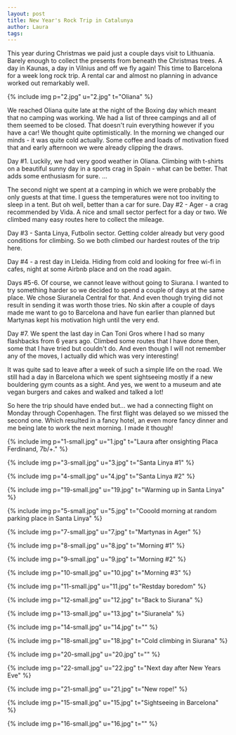 ```yaml
---
layout: post
title: New Year's Rock Trip in Catalunya
author: Laura
tags: 
---
```


This year during Christmas we paid just a couple days visit to Lithuania. Barely enough to collect the presents from beneath the Christmas trees. A day in Kaunas, a day in Vilnius and off we fly again! This time to Barcelona for a week long rock trip. A rental car and almost no planning in advance worked out remarkably well.

{% include img p="2.jpg" u="2.jpg" t="Oliana" %}
<!--break-->

We reached Oliana quite late at the night of the Boxing day which meant that no camping was working. We had a list of three campings and all of them seemed to be closed. That doesn't ruin everything however if you have a car! We thought quite optimistically. In the morning we changed our minds - it was quite cold actually. Some coffee and loads of motivation fixed that and early afternoon we were already clipping the draws.

Day #1. Luckily, we had very good weather in Oliana. Climbing with t-shirts  on a beautiful sunny day in a sports crag in Spain - what can be better. That adds some enthusiasm for sure. ...

The second night we spent at a camping in which we were probably the only guests at that time. I guess the temperatures were not too inviting to sleep in a tent. But oh well, better than a car for sure. Day #2 - Ager - a crag recommended by Vida. A nice and small sector perfect for a day or two. We climbed many easy routes here to collect the mileage.

Day #3 - Santa Linya, Futbolin sector. Getting colder already but very good conditions for climbing. So we both climbed our hardest routes of the trip here.

Day #4 - a rest day in Lleida. Hiding from cold and looking for free wi-fi in cafes, night at some Airbnb place and on the road again.

Days #5-6. Of course, we cannot leave without going to Siurana. I wanted to try something harder so we decided to spend a couple of days at the same place. We chose Siuranela Central for that. And even though trying did not result in sending it was worth those tries. No skin after a couple of days made me want to go to Barcelona and have fun earlier than planned but Martynas kept his motivation high until the very end.

Day #7. We spent the last day in Can Toni Gros where I had so many flashbacks from 6 years ago. Climbed some routes that I have done then, some that I have tried but couldn't do. And even though I will not remember any of the moves, I actually did which was very interesting!

It was quite sad to leave after a week of such a simple life on the road. We still had a day in Barcelona which we spent sightseeing mostly if a new bouldering gym counts as a sight. And yes, we went to a museum and ate vegan burgers and cakes and walked and talked a lot!

So here the trip should have ended but... we had a connecting flight on Monday through Copenhagen. The first flight was delayed so we missed the second one. Which resulted in a fancy hotel, an even more fancy dinner and me being late to work the next morning. I made it though!

{% include img p="1-small.jpg" u="1.jpg" t="Laura after onsighting Placa Ferdinand, 7b/+." %}

{% include img p="3-small.jpg" u="3.jpg" t="Santa Linya #1" %}

{% include img p="4-small.jpg" u="4.jpg" t="Santa Linya #2" %}

{% include img p="19-small.jpg" u="19.jpg" t="Warming up in Santa Linya" %}

{% include img p="5-small.jpg" u="5.jpg" t="Cooold morning at random parking place in Santa Linya" %}

{% include img p="7-small.jpg" u="7.jpg" t="Martynas in Ager" %}

{% include img p="8-small.jpg" u="8.jpg" t="Morning #1" %}

{% include img p="9-small.jpg" u="9.jpg" t="Morning #2" %}

{% include img p="10-small.jpg" u="10.jpg" t="Morning #3" %}

{% include img p="11-small.jpg" u="11.jpg" t="Restday boredom" %}

{% include img p="12-small.jpg" u="12.jpg" t="Back to Siurana" %}

{% include img p="13-small.jpg" u="13.jpg" t="Siuranela" %}

{% include img p="14-small.jpg" u="14.jpg" t="" %}

{% include img p="18-small.jpg" u="18.jpg" t="Cold climbing in Siurana" %}

{% include img p="20-small.jpg" u="20.jpg" t="" %}

{% include img p="22-small.jpg" u="22.jpg" t="Next day after New Years Eve" %}

{% include img p="21-small.jpg" u="21.jpg" t="New rope!" %}

{% include img p="15-small.jpg" u="15.jpg" t="Sightseeing in Barcelona" %}

{% include img p="16-small.jpg" u="16.jpg" t="" %}
